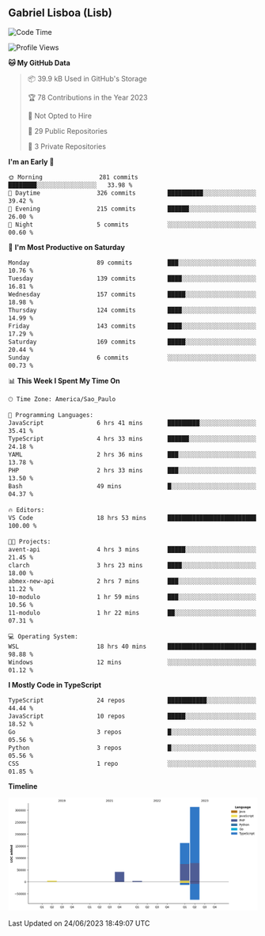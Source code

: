 ## Gabriel Lisboa (Lisb)

<!--START_SECTION:waka-->
![Code Time](http://img.shields.io/badge/Code%20Time-34%20hrs%2032%20mins-blue)

![Profile Views](http://img.shields.io/badge/Profile%20Views-1-blue)

**🐱 My GitHub Data** 

> 📦 39.9 kB Used in GitHub's Storage 
 > 
> 🏆 78 Contributions in the Year 2023
 > 
> 🚫 Not Opted to Hire
 > 
> 📜 29 Public Repositories 
 > 
> 🔑 3 Private Repositories 
 > 
**I'm an Early 🐤** 

```text
🌞 Morning                281 commits         ████████░░░░░░░░░░░░░░░░░   33.98 % 
🌆 Daytime                326 commits         ██████████░░░░░░░░░░░░░░░   39.42 % 
🌃 Evening                215 commits         ██████░░░░░░░░░░░░░░░░░░░   26.00 % 
🌙 Night                  5 commits           ░░░░░░░░░░░░░░░░░░░░░░░░░   00.60 % 
```
📅 **I'm Most Productive on Saturday** 

```text
Monday                   89 commits          ███░░░░░░░░░░░░░░░░░░░░░░   10.76 % 
Tuesday                  139 commits         ████░░░░░░░░░░░░░░░░░░░░░   16.81 % 
Wednesday                157 commits         █████░░░░░░░░░░░░░░░░░░░░   18.98 % 
Thursday                 124 commits         ████░░░░░░░░░░░░░░░░░░░░░   14.99 % 
Friday                   143 commits         ████░░░░░░░░░░░░░░░░░░░░░   17.29 % 
Saturday                 169 commits         █████░░░░░░░░░░░░░░░░░░░░   20.44 % 
Sunday                   6 commits           ░░░░░░░░░░░░░░░░░░░░░░░░░   00.73 % 
```


📊 **This Week I Spent My Time On** 

```text
🕑︎ Time Zone: America/Sao_Paulo

💬 Programming Languages: 
JavaScript               6 hrs 41 mins       █████████░░░░░░░░░░░░░░░░   35.41 % 
TypeScript               4 hrs 33 mins       ██████░░░░░░░░░░░░░░░░░░░   24.18 % 
YAML                     2 hrs 36 mins       ███░░░░░░░░░░░░░░░░░░░░░░   13.78 % 
PHP                      2 hrs 33 mins       ███░░░░░░░░░░░░░░░░░░░░░░   13.50 % 
Bash                     49 mins             █░░░░░░░░░░░░░░░░░░░░░░░░   04.37 % 

🔥 Editors: 
VS Code                  18 hrs 53 mins      █████████████████████████   100.00 % 

🐱‍💻 Projects: 
avent-api                4 hrs 3 mins        █████░░░░░░░░░░░░░░░░░░░░   21.45 % 
clarch                   3 hrs 23 mins       ████░░░░░░░░░░░░░░░░░░░░░   18.00 % 
abmex-new-api            2 hrs 7 mins        ███░░░░░░░░░░░░░░░░░░░░░░   11.22 % 
10-modulo                1 hr 59 mins        ███░░░░░░░░░░░░░░░░░░░░░░   10.56 % 
11-modulo                1 hr 22 mins        ██░░░░░░░░░░░░░░░░░░░░░░░   07.31 % 

💻 Operating System: 
WSL                      18 hrs 40 mins      █████████████████████████   98.88 % 
Windows                  12 mins             ░░░░░░░░░░░░░░░░░░░░░░░░░   01.12 % 
```

**I Mostly Code in TypeScript** 

```text
TypeScript               24 repos            ███████████░░░░░░░░░░░░░░   44.44 % 
JavaScript               10 repos            █████░░░░░░░░░░░░░░░░░░░░   18.52 % 
Go                       3 repos             █░░░░░░░░░░░░░░░░░░░░░░░░   05.56 % 
Python                   3 repos             █░░░░░░░░░░░░░░░░░░░░░░░░   05.56 % 
CSS                      1 repo              ░░░░░░░░░░░░░░░░░░░░░░░░░   01.85 % 
```



**Timeline**

![Lines of Code chart](https://raw.githubusercontent.com/tenlisboa/tenlisboa/main/assets/bar_graph.png)


 Last Updated on 24/06/2023 18:49:07 UTC
<!--END_SECTION:waka-->
